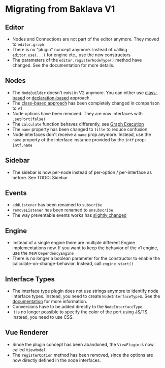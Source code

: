# Migrating from Baklava V1

## Editor

-   Nodes and Connections are not part of the editor anymore. They moved to `editor.graph`
-   There is no "plugin" concept anymore. Instead of calling `editor.use(...)` for engine etc., use the new constructors 
-   The parameters of the `editor.registerNodeType()` method have changed. See the documentation for more details.

## Nodes

-   The `NodeBuilder` doesn't exist in V2 anymore. You can either use [class-based](/nodes/nodes#class-based-approach) or [declaration-based](/nodes/nodes#definenode) approach.
-   The [class-based approach](/nodes/nodes#class-based-approach) has been completely changed in comparison to v1
-   Node options have been removed. They are now interfaces with `.setPort(false)`
-   The `calculate` function behaves differently, see [Graph Execution](/execution/setup)
-   The `name` property has been changed to `title` to reduce confusion
-   Node interfaces don't receive a `name` prop anymore. Instead, use the `name` property of the interface instance provided by the `intf` prop: `intf.name`

## Sidebar

-   The sidebar is now per-node instead of per-option / per-interface as before. See TODO: Sidebar

## Events

- `addListener` has been renamed to `subscribe`
- `removeListener` has been renamed to `unsubscribe`
- The way preventable events works has [slightly changed](/event-system.md)

## Engine

- Instead of a single engine there are multiple different Engine implementations now. If you want to keep the behavior of the v1 engine, use the new `DependencyEngine`
- There is no longer a boolean parameter for the constructor to enable the calculate-on-change-behavior. Instead, call `engine.start()`

## Interface Types

- The interface type plugin does not use strings anymore to identify node interface types. Instead, you need to create `NodeInterfaceType`s. See the [documentation](/plugins/interface-types) for more information.
- Conversions have to be added directly to the `NodeInterfaceType`.
- It is no longer possible to specify the color of the port using JS/TS. Instead, you need to use CSS.

## Vue Renderer

- Since the plugin concept has been abandoned, the `ViewPlugin` is now called `ViewModel`
- The `registerOption` method has been removed, since the options are now directly defined in the node interfaces.